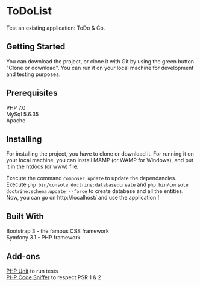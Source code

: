 ToDoList
========

Test an existing application: ToDo & Co.  

## Getting Started
You can download the project, or clone it with Git by using the green button "Clone or download". You can run it on your local machine for development and testing purposes.

## Prerequisites
PHP 7.0  
MySql 5.6.35  
Apache  

## Installing
For installing the project, you have to clone or download it. For running it on your local machine, you can install MAMP (or WAMP for Windows), and put it in the htdocs (or www) file.

Execute the command `composer update` to update the dependancies.  
Execute `php bin/console doctrine:database:create` and `php bin/console doctrine:schema:update --force` to create database and all the entities.
Now, you can go on http://localhost/ and use the application !

## Built With
Bootstrap 3 - the famous CSS framework  
Symfony 3.1 - PHP framework  

## Add-ons
[PHP Unit](https://github.com/sebastianbergmann/phpunit) to run tests  
[PHP Code Sniffer](https://github.com/squizlabs/PHP_CodeSniffer) to respect PSR 1 & 2  
